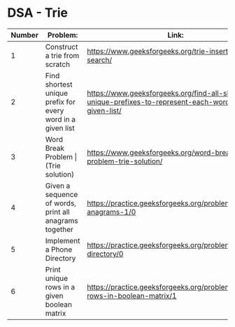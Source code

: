 # DSA - Trie

|Number|Problem:|Link:                                                                                          |
|------|--------|-----------------------------------------------------------------------------------------------|
|1     |Construct a trie from scratch|https://www.geeksforgeeks.org/trie-insert-and-search/                                                                               |
|2     |Find shortest unique prefix for every word in a given list|https://www.geeksforgeeks.org/find-all-shortest-unique-prefixes-to-represent-each-word-in-a-given-list/|
|3     |Word Break Problem &#124; (Trie solution)|https://www.geeksforgeeks.org/word-break-problem-trie-solution/                                                         |
|4     |Given a sequence of words, print all anagrams together|https://practice.geeksforgeeks.org/problems/k-anagrams-1/0                                                 |
|5     |Implement a Phone Directory|https://practice.geeksforgeeks.org/problems/phone-directory/0                                                                         |
|6     |Print unique rows in a given boolean matrix|https://practice.geeksforgeeks.org/problems/unique-rows-in-boolean-matrix/1                                           |
